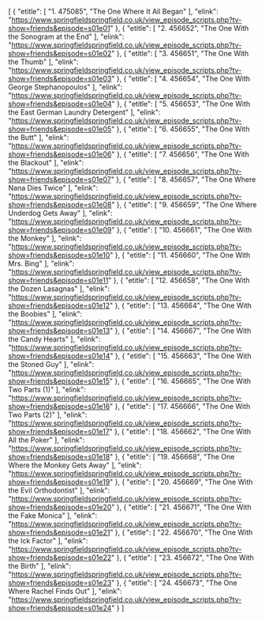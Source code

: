 [
	{
		"etitle": [
			"1. 475085",
			"The One Where It All Began"
		],
		"elink": "https://www.springfieldspringfield.co.uk/view_episode_scripts.php?tv-show=friends&episode=s01e01"
	},
	{
		"etitle": [
			"2. 456652",
			"The One With the Sonogram at the End"
		],
		"elink": "https://www.springfieldspringfield.co.uk/view_episode_scripts.php?tv-show=friends&episode=s01e02"
	},
	{
		"etitle": [
			"3. 456651",
			"The One With the Thumb"
		],
		"elink": "https://www.springfieldspringfield.co.uk/view_episode_scripts.php?tv-show=friends&episode=s01e03"
	},
	{
		"etitle": [
			"4. 456654",
			"The One With George Stephanopoulos"
		],
		"elink": "https://www.springfieldspringfield.co.uk/view_episode_scripts.php?tv-show=friends&episode=s01e04"
	},
	{
		"etitle": [
			"5. 456653",
			"The One With the East German Laundry Detergent"
		],
		"elink": "https://www.springfieldspringfield.co.uk/view_episode_scripts.php?tv-show=friends&episode=s01e05"
	},
	{
		"etitle": [
			"6. 456655",
			"The One With the Butt"
		],
		"elink": "https://www.springfieldspringfield.co.uk/view_episode_scripts.php?tv-show=friends&episode=s01e06"
	},
	{
		"etitle": [
			"7. 456656",
			"The One With the Blackout"
		],
		"elink": "https://www.springfieldspringfield.co.uk/view_episode_scripts.php?tv-show=friends&episode=s01e07"
	},
	{
		"etitle": [
			"8. 456657",
			"The One Where Nana Dies Twice"
		],
		"elink": "https://www.springfieldspringfield.co.uk/view_episode_scripts.php?tv-show=friends&episode=s01e08"
	},
	{
		"etitle": [
			"9. 456659",
			"The One Where Underdog Gets Away"
		],
		"elink": "https://www.springfieldspringfield.co.uk/view_episode_scripts.php?tv-show=friends&episode=s01e09"
	},
	{
		"etitle": [
			"10. 456661",
			"The One With the Monkey"
		],
		"elink": "https://www.springfieldspringfield.co.uk/view_episode_scripts.php?tv-show=friends&episode=s01e10"
	},
	{
		"etitle": [
			"11. 456660",
			"The One With Mrs. Bing"
		],
		"elink": "https://www.springfieldspringfield.co.uk/view_episode_scripts.php?tv-show=friends&episode=s01e11"
	},
	{
		"etitle": [
			"12. 456658",
			"The One With the Dozen Lasagnas"
		],
		"elink": "https://www.springfieldspringfield.co.uk/view_episode_scripts.php?tv-show=friends&episode=s01e12"
	},
	{
		"etitle": [
			"13. 456664",
			"The One With the Boobies"
		],
		"elink": "https://www.springfieldspringfield.co.uk/view_episode_scripts.php?tv-show=friends&episode=s01e13"
	},
	{
		"etitle": [
			"14. 456667",
			"The One With the Candy Hearts"
		],
		"elink": "https://www.springfieldspringfield.co.uk/view_episode_scripts.php?tv-show=friends&episode=s01e14"
	},
	{
		"etitle": [
			"15. 456663",
			"The One With the Stoned Guy"
		],
		"elink": "https://www.springfieldspringfield.co.uk/view_episode_scripts.php?tv-show=friends&episode=s01e15"
	},
	{
		"etitle": [
			"16. 456665",
			"The One With Two Parts (1)"
		],
		"elink": "https://www.springfieldspringfield.co.uk/view_episode_scripts.php?tv-show=friends&episode=s01e16"
	},
	{
		"etitle": [
			"17. 456666",
			"The One With Two Parts (2)"
		],
		"elink": "https://www.springfieldspringfield.co.uk/view_episode_scripts.php?tv-show=friends&episode=s01e17"
	},
	{
		"etitle": [
			"18. 456662",
			"The One With All the Poker"
		],
		"elink": "https://www.springfieldspringfield.co.uk/view_episode_scripts.php?tv-show=friends&episode=s01e18"
	},
	{
		"etitle": [
			"19. 456668",
			"The One Where the Monkey Gets Away"
		],
		"elink": "https://www.springfieldspringfield.co.uk/view_episode_scripts.php?tv-show=friends&episode=s01e19"
	},
	{
		"etitle": [
			"20. 456669",
			"The One With the Evil Orthodontist"
		],
		"elink": "https://www.springfieldspringfield.co.uk/view_episode_scripts.php?tv-show=friends&episode=s01e20"
	},
	{
		"etitle": [
			"21. 456671",
			"The One With the Fake Monica"
		],
		"elink": "https://www.springfieldspringfield.co.uk/view_episode_scripts.php?tv-show=friends&episode=s01e21"
	},
	{
		"etitle": [
			"22. 456670",
			"The One With the Ick Factor"
		],
		"elink": "https://www.springfieldspringfield.co.uk/view_episode_scripts.php?tv-show=friends&episode=s01e22"
	},
	{
		"etitle": [
			"23. 456672",
			"The One With the Birth"
		],
		"elink": "https://www.springfieldspringfield.co.uk/view_episode_scripts.php?tv-show=friends&episode=s01e23"
	},
	{
		"etitle": [
			"24. 456673",
			"The One Where Rachel Finds Out"
		],
		"elink": "https://www.springfieldspringfield.co.uk/view_episode_scripts.php?tv-show=friends&episode=s01e24"
	}
]